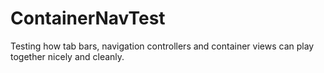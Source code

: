 # ContainerNavTest
Testing how tab bars, navigation controllers and container views can play together nicely and cleanly.

